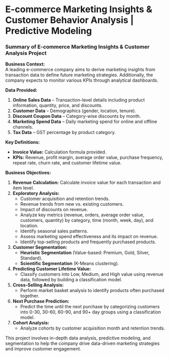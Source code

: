 # E-commerce Marketing Insights & Customer Behavior Analysis | Predictive Modeling
### Summary of E-commerce Marketing Insights & Customer Analysis Project

**Business Context:**  
A leading e-commerce company aims to derive marketing insights from transaction data to define future marketing strategies. Additionally, the company expects to monitor various KPIs through analytical dashboards.

**Data Provided:**  
1. **Online Sales Data** – Transaction-level details including product information, quantity, price, and discounts.  
2. **Customer Data** – Demographics (gender, location, tenure).  
3. **Discount Coupon Data** – Category-wise discounts by month.  
4. **Marketing Spend Data** – Daily marketing spend for online and offline channels.  
5. **Tax Data** – GST percentage by product category.

**Key Definitions:**  
- **Invoice Value:** Calculation formula provided.  
- **KPIs:** Revenue, profit margin, average order value, purchase frequency, repeat rate, churn rate, and customer lifetime value.

**Business Objectives:**  
1. **Revenue Calculation:** Calculate invoice value for each transaction and item level.  
2. **Exploratory Analysis:**  
   - Customer acquisition and retention trends.  
   - Revenue trends from new vs. existing customers.  
   - Impact of discounts on revenue.  
   - Analyze key metrics (revenue, orders, average order value, customers, quantity) by category, time (month, week, day), and location.  
   - Identify seasonal sales patterns.  
   - Assess marketing spend effectiveness and its impact on revenue.  
   - Identify top-selling products and frequently purchased products.  
3. **Customer Segmentation:**  
   - **Heuristic Segmentation** (Value-based: Premium, Gold, Silver, Standard).  
   - **Scientific Segmentation** (K-Means clustering).  
4. **Predicting Customer Lifetime Value:**  
   - Classify customers into Low, Medium, and High value using revenue data, followed by building a classification model.  
5. **Cross-Selling Analysis:**  
   - Perform market basket analysis to identify products often purchased together.  
6. **Next Purchase Prediction:**  
   - Predict the time until the next purchase by categorizing customers into 0-30, 30-60, 60-90, and 90+ day groups using a classification model.  
7. **Cohort Analysis:**  
   - Analyze cohorts by customer acquisition month and retention trends.

This project involves in-depth data analysis, predictive modeling, and segmentation to help the company drive data-driven marketing strategies and improve customer engagement.
